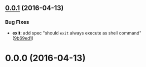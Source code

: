 <a name="0.0.1"></a>
## [0.0.1](https://github.com/59naga/npm-run-script/compare/v0.0.0...v0.0.1) (2016-04-13)


### Bug Fixes

* **exit:** add spec "should `exit` always execute as shell command" ([9b69ed1](https://github.com/59naga/npm-run-script/commit/9b69ed1))



<a name="0.0.0"></a>
# 0.0.0 (2016-04-13)




